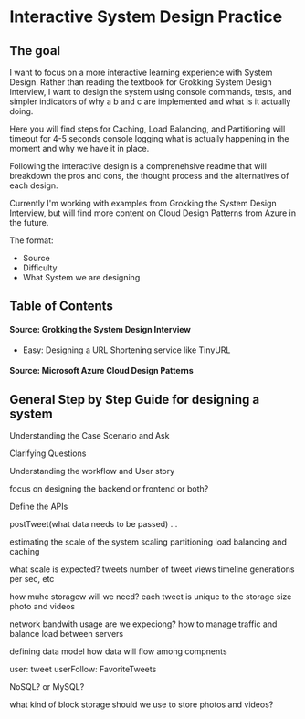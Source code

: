 # Interactive System Design Practice

## The goal

<p>
  I want to focus on a more interactive learning experience with System Design. Rather than reading the textbook for Grokking System Design Interview, I want to design the system using console commands, tests, and simpler indicators of why a b and c are implemented and what is it actually doing.

Here you will find steps for Caching, Load Balancing, and Partitioning will timeout for 4-5 seconds console logging what is actually happening in the moment and why we have it in place.

Following the interactive design is a comprenehsive readme that will breakdown the pros and cons, the thought process and the alternatives of each design.

Currently I'm working with examples from Grokking the System Design Interview, but will find more content on Cloud Design Patterns from Azure in the future.
</p>

The format:
<ul>
  <li>Source</li>
  <li>Difficulty</li>
  <li>What System we are designing</li>
</ul>

## Table of Contents

#### Source: Grokking the System Design Interview

<ul>
  <li>Easy: Designing a URL Shortening service like TinyURL</li>
</ul>

#### Source: Microsoft Azure Cloud Design Patterns

## General Step by Step Guide for designing a system

Understanding the Case Scenario and Ask

Clarifying Questions

Understanding the workflow and User story

focus on designing the backend or frontend or both?

Define the APIs

postTweet(what data needs to be passed)
...

estimating the scale of the system
scaling partitioning load balancing and caching

what scale is expected? tweets number of tweet views timeline generations per sec, etc

how muhc storagew will we need?
each tweet is unique to the storage size photo and videos

network bandwith usage are we expeciong? how to manage traffic and balance load between servers

defining data model
how data will flow among compnents

user:
tweet
userFollow:
FavoriteTweets

NoSQL? or MySQL?

what kind of block storage should we use to store photos and videos?


